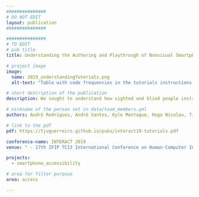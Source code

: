 ```yaml
---
###############
# DO NOT EDIT
layout: publication
###############

###############
# TO EDIT
# pub title
title: Understanding the Authoring and Playthrough of Nonvisual Smartphone Tutorials

# project image
image:
  name: 2019_understandingTutorials.png
  alt-text: "Table with code frequencies in the tutorials instructions. Significant differences between sighted and blind people instructions. Sigthed people with 20% of incorrect text, and high number of references to location. Blind people with high number of gesture explanations and navigation cues." # provide a description for the image #a11y

# short description of the publication
description: We sought to understand how sighted and blind people instruct other blind users to accomplish tasks on a mobile device. We also studied how those instructions enabled blind people to be successful. Results showed that a single pass of instructions was limited. A set of ways in which support can be provided is discussed.

# nickname of the person set in data/team_members.yml
authors: André Rodrigues, André Santos, Kyle Montague, Hugo Nicolau, Tiago Guerreiro

# link to the pdf
pdf: https://tjvguerreiro.github.io/pubs/interact19-tutorials.pdf

conference-name: INTERACT 2019
venue: " - 17th IFIP TC13 International Conference on Human-Computer Interaction, Paphos, Cyprus, September, 2019"

projects:
  - smartphone_accessibility

# area for filter purpose
area: access

---
```

